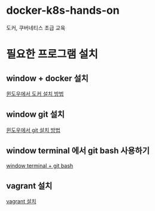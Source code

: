 # docker-k8s-hands-on
도커, 쿠버네티스 초급 교육

# 필요한 프로그램 설치

## window + docker 설치

[윈도우에서 도커 설치 방법](https://www.lainyzine.com/ko/article/a-complete-guide-to-how-to-install-docker-desktop-on-windows-10/)

## window git 설치

[윈도우에서 git 설치 방법](https://coding-factory.tistory.com/245)

## window terminal 에서 git bash 사용하기

[window terminal + git bash](https://notes.hphk.io/p/git-bash-with-windows-terminal/)

## vagrant 설치

[vagrant 설치](https://www.vagrantup.com/downloads)
